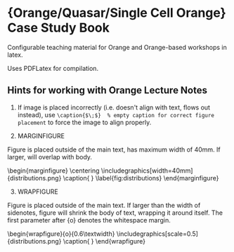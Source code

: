 # {Orange/Quasar/Single Cell Orange} Case Study Book

Configurable teaching material for Orange and Orange-based workshops in latex.

Uses PDFLatex for compilation.

## Hints for working with Orange Lecture Notes

1. If image is placed incorrectly (i.e. doesn't align with text, flows out instead), use
```\caption{$\;$}  % empty caption for correct figure placement```
to force the image to align properly.

2. MARGINFIGURE

Figure is placed outside of the main text, has maximum width of 40mm. If larger, will overlap with body.

\begin{marginfigure}
    \centering
    \includegraphics[width=40mm]{distributions.png}
    \caption{$\;$}
    \label{fig:distributions}
\end{marginfigure}

3. WRAPFIGURE

Figure is placed outside of the main text. If larger than the width of sidenotes, figure will shrink the body of text, wrapping it around itself. The first parameter after {o} denotes the whitespace margin.

\begin{wrapfigure}{o}{0.6\textwidth}
    \includegraphics[scale=0.5]{distributions.png}
    \caption{$\;$}
\end{wrapfigure}
